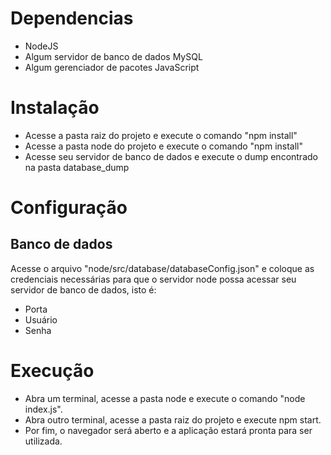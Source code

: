 # Dependencias

* NodeJS
* Algum servidor de banco de dados MySQL
* Algum gerenciador de pacotes JavaScript

# Instalação

* Acesse a pasta raiz do projeto e execute o comando "npm install"
* Acesse a pasta node do projeto e execute o comando "npm install"
* Acesse seu servidor de banco de dados e execute o dump encontrado na pasta database_dump

# Configuração

## Banco de dados

Acesse o arquivo "node/src/database/databaseConfig.json" e coloque as credenciais necessárias para que o servidor node possa acessar seu servidor de banco de dados, isto é:

* Porta
* Usuário
* Senha

# Execução

* Abra um terminal, acesse a pasta node e execute o comando "node index.js".
* Abra outro terminal, acesse a pasta raiz do projeto e execute npm start.
* Por fim, o navegador será aberto e a aplicação estará pronta para ser utilizada.



